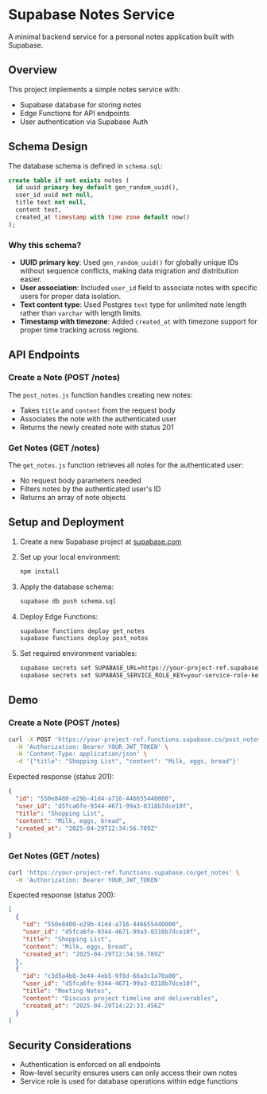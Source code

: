 # Supabase Notes Service

A minimal backend service for a personal notes application built with Supabase.

## Overview

This project implements a simple notes service with:
- Supabase database for storing notes
- Edge Functions for API endpoints
- User authentication via Supabase Auth

## Schema Design

The database schema is defined in `schema.sql`:

```sql
create table if not exists notes (
  id uuid primary key default gen_random_uuid(),
  user_id uuid not null,
  title text not null,
  content text,
  created_at timestamp with time zone default now()
);
```

### Why this schema?

- **UUID primary key**: Used `gen_random_uuid()` for globally unique IDs without sequence conflicts, making data migration and distribution easier.
- **User association**: Included `user_id` field to associate notes with specific users for proper data isolation.
- **Text content type**: Used Postgres `text` type for unlimited note length rather than `varchar` with length limits.
- **Timestamp with timezone**: Added `created_at` with timezone support for proper time tracking across regions.

## API Endpoints

### Create a Note (POST /notes)

The `post_notes.js` function handles creating new notes:
- Takes `title` and `content` from the request body
- Associates the note with the authenticated user
- Returns the newly created note with status 201

### Get Notes (GET /notes)

The `get_notes.js` function retrieves all notes for the authenticated user:
- No request body parameters needed
- Filters notes by the authenticated user's ID
- Returns an array of note objects

## Setup and Deployment

1. Create a new Supabase project at [supabase.com](https://supabase.com)

2. Set up your local environment:
   ```bash
   npm install
   ```

3. Apply the database schema:
   ```bash
   supabase db push schema.sql
   ```

4. Deploy Edge Functions:
   ```bash
   supabase functions deploy get_notes
   supabase functions deploy post_notes
   ```

5. Set required environment variables:
   ```bash
   supabase secrets set SUPABASE_URL=https://your-project-ref.supabase.co
   supabase secrets set SUPABASE_SERVICE_ROLE_KEY=your-service-role-key
   ```

## Demo

### Create a Note (POST /notes)

```bash
curl -X POST 'https://your-project-ref.functions.supabase.co/post_notes' \
  -H 'Authorization: Bearer YOUR_JWT_TOKEN' \
  -H 'Content-Type: application/json' \
  -d '{"title": "Shopping List", "content": "Milk, eggs, bread"}'
```

Expected response (status 201):
```json
{
  "id": "550e8400-e29b-41d4-a716-446655440000",
  "user_id": "d5fca6fe-9344-4671-99a3-0318b7dce10f",
  "title": "Shopping List",
  "content": "Milk, eggs, bread",
  "created_at": "2025-04-29T12:34:56.789Z"
}
```

### Get Notes (GET /notes)

```bash
curl 'https://your-project-ref.functions.supabase.co/get_notes' \
  -H 'Authorization: Bearer YOUR_JWT_TOKEN'
```

Expected response (status 200):
```json
[
  {
    "id": "550e8400-e29b-41d4-a716-446655440000",
    "user_id": "d5fca6fe-9344-4671-99a3-0318b7dce10f",
    "title": "Shopping List",
    "content": "Milk, eggs, bread",
    "created_at": "2025-04-29T12:34:56.789Z"
  },
  {
    "id": "c3d5a4b8-3e44-4eb5-9f8d-66a3c1a70a00",
    "user_id": "d5fca6fe-9344-4671-99a3-0318b7dce10f",
    "title": "Meeting Notes",
    "content": "Discuss project timeline and deliverables",
    "created_at": "2025-04-29T14:22:33.456Z"
  }
]
```

## Security Considerations

- Authentication is enforced on all endpoints
- Row-level security ensures users can only access their own notes
- Service role is used for database operations within edge functions